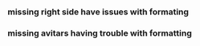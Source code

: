 ### missing right side have issues with formating ###
### missing avitars having trouble with formatting ###